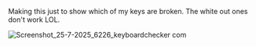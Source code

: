 Making this just to show which of my keys are broken. The white out ones don't work LOL.

![Screenshot_25-7-2025_6226_keyboardchecker com](https://github.com/user-attachments/assets/81e851a3-d0e8-4841-8e72-26d32a0a949c)
